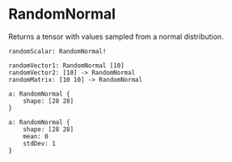 # RandomNormal

Returns a tensor with values sampled from a normal distribution.

```L1
randomScalar: RandomNormal!
```

```L1
randomVector1: RandomNormal [10]
randomVector2: [10] -> RandomNormal
randomMatrix: [10 10] -> RandomNormal
```

```L1
a: RandomNormal {
    shape: [28 28]
}

a: RandomNormal {
    shape: [28 28]
    mean: 0
    stdDev: 1
}
```